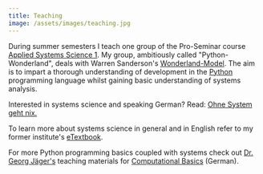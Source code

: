 ```yaml
---
title: Teaching
image: /assets/images/teaching.jpg
---
```


During summer semesters I teach one group of the Pro-Seminar course <a href="https://online.uni-graz.at/kfu_online/wblvangebot.wbshowlvoffer?ppersonnr=120743">Applied Systems Science 1</a>.
My group, ambitiously called "Python-Wonderland", deals with Warren Sanderson's <a href="http://pure.iiasa.ac.at/3932">Wonderland-Model</a>. 
The aim is to impart a thorough understanding of development in the <a href="https://www.python.org">Python</a> programming language whilst gaining basic understanding of systems analysis.

Interested in systems science and speaking German? <i class="fas fa-external-link"></i>Read: <a href="http://www.jaeger-ge.org/ohnesystem.pdf">Ohne System geht nix.</a>

<i class="fas fa-external-link"></i>To learn more about systems science in general and in English refer to my former institute's <a href="http://systems-sciences.uni-graz.at/etextbook/">eTextbook</a>. 

<i class="fas fa-external-link"></i>For more Python programming basics coupled with systems check out <a href="http://www.jaeger-ge.org/">Dr. Georg Jäger's</a> teaching materials for <a href="http://www.jaeger-ge.org/CB_Skriptum.html">Computational Basics</a> (German).

